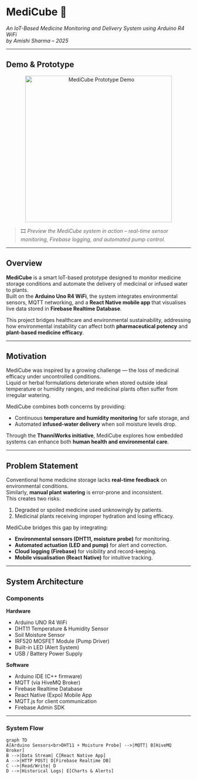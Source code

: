 # MediCube 💊  
*An IoT-Based Medicine Monitoring and Delivery System using Arduino R4 WiFi*  
*by Amishi Sharma – 2025*

---

## Demo & Prototype  

<p align="center">
  <img src="assets/medicube-demo.gif" width="400" alt="MediCube Prototype Demo">
</p>

> 🎞️ *Preview the MediCube system in action – real-time sensor monitoring, Firebase logging, and automated pump control.*

---

## Overview  

**MediCube** is a smart IoT-based prototype designed to monitor medicine storage conditions and automate the delivery of medicinal or infused water to plants.  
Built on the **Arduino Uno R4 WiFi**, the system integrates environmental sensors, MQTT networking, and a **React Native mobile app** that visualises live data stored in **Firebase Realtime Database**.  

This project bridges healthcare and environmental sustainability, addressing how environmental instability can affect both **pharmaceutical potency** and **plant-based medicine efficacy**.

---

## Motivation  

MediCube was inspired by a growing challenge — the loss of medicinal efficacy under uncontrolled conditions.  
Liquid or herbal formulations deteriorate when stored outside ideal temperature or humidity ranges, and medicinal plants often suffer from irregular watering.  

MediCube combines both concerns by providing:
- Continuous **temperature and humidity monitoring** for safe storage, and  
- Automated **infused-water delivery** when soil moisture levels drop.  

Through the **ThanniWorks initiative**, MediCube explores how embedded systems can enhance both **human health and environmental care**.

---

## Problem Statement  

Conventional home medicine storage lacks **real-time feedback** on environmental conditions.  
Similarly, **manual plant watering** is error-prone and inconsistent.  
This creates two risks:
1. Degraded or spoiled medicine used unknowingly by patients.  
2. Medicinal plants receiving improper hydration and losing efficacy.  

MediCube bridges this gap by integrating:
- **Environmental sensors (DHT11, moisture probe)** for monitoring.  
- **Automated actuation (LED and pump)** for alert and correction.  
- **Cloud logging (Firebase)** for visibility and record-keeping.  
- **Mobile visualisation (React Native)** for intuitive tracking.  

---

## System Architecture  

### Components  

**Hardware**  
- Arduino UNO R4 WiFi  
- DHT11 Temperature & Humidity Sensor  
- Soil Moisture Sensor  
- IRF520 MOSFET Module (Pump Driver)  
- Built-in LED (Alert System)  
- USB / Battery Power Supply  

**Software**  
- Arduino IDE (C++ firmware)  
- MQTT (via HiveMQ Broker)  
- Firebase Realtime Database  
- React Native (Expo) Mobile App  
- MQTT.js for client communication  
- Firebase Admin SDK  

---

### System Flow  

```mermaid
graph TD
A[Arduino Sensors<br>DHT11 + Moisture Probe] -->|MQTT| B[HiveMQ Broker]
B -->|Data Stream| C[React Native App]
A -->|HTTP POST| D[Firebase Realtime DB]
C -->|Read/Write| D
D -->|Historical Logs| E[Charts & Alerts]
